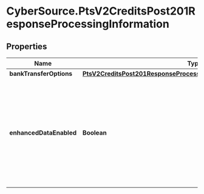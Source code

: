 # CyberSource.PtsV2CreditsPost201ResponseProcessingInformation

## Properties
Name | Type | Description | Notes
------------ | ------------- | ------------- | -------------
**bankTransferOptions** | [**PtsV2CreditsPost201ResponseProcessingInformationBankTransferOptions**](PtsV2CreditsPost201ResponseProcessingInformationBankTransferOptions.md) |  | [optional] 
**enhancedDataEnabled** | **Boolean** | - true : the airline data was included in the request to the processor. - false : the airline data was not included in the request to the processor.  | [optional] 


